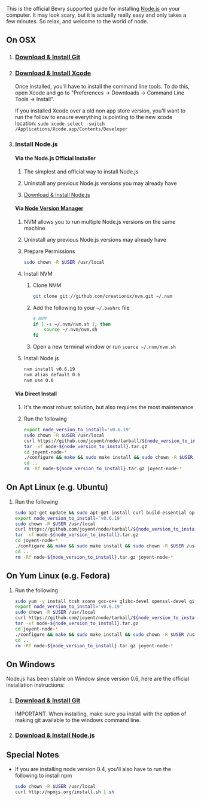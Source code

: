 This is the official Bevry supported guide for installing [Node.js](http://nodejs.org/) on your computer. It may look scary, but it is actually really easy and only takes a few minutes. So relax, and welcome to the world of node.

## On OSX

1. ### [Download & Install Git](http://git-scm.com/download)

2. ### [Download & Install Xcode](http://developer.apple.com/xcode/)

	Once installed, you'll have to install the command line tools. To do this, open Xcode and go to "Preferences -> Downloads -> Command Line Tools -> Install".

	If you installed Xcode over a old non app store version, you'll want to run the follow to ensure everything is pointing to the new xcode location: `sudo xcode-select -switch /Applications/Xcode.app/Contents/Developer`

3. ### Install Node.js
	
	#### Via the Node.js Official Installer

	1. The simplest and official way to install Node.js

	1. Uninstall any previous Node.js versions you may already have

	1. [Download & Install Node.js](http://nodejs.org/#download)


	#### Via [Node Version Manager](https://github.com/creationix/nvm)

	1. NVM allows you to run multiple Node.js versions on the same machine

	1. Uninstall any previous Node.js versions may already have

	1. Prepare Permissions

		``` bash
		sudo chown -R $USER /usr/local
		```

	1. Install NVM

		1. Clone NVM

			``` bash
			git clone git://github.com/creationix/nvm.git ~/.nvm
			```

		2. Add the following to your `~/.bashrc` file

			``` bash
			# NVM
			if [ -s ~/.nvm/nvm.sh ]; then
				source ~/.nvm/nvm.sh
			fi
			```
		
		3. Open a new terminal window or run `source ~/.nvm/nvm.sh`

	1. Install Node.js

		``` bash
		nvm install v0.6.19
		nvm alias default 0.6
		nvm use 0.6
		```


	#### Via Direct Install
	
	1. It's the most robust solution, but also requires the most maintenance

	1. Run the following

		``` bash
		export node_version_to_install='v0.6.19'
		sudo chown -R $USER /usr/local
		curl https://github.com/joyent/node/tarball/${node_version_to_install} > node-${node_version_to_install}.tar.gz
		tar -xf node-${node_version_to_install}.tar.gz
		cd joyent-node-*
		./configure && make && sudo make install && sudo chown -R $USER /usr/local
		cd ..
		rm -Rf node-${node_version_to_install}.tar.gz joyent-node-*
		```


## On Apt Linux (e.g. Ubuntu)

1. Run the following

	``` bash
	sudo apt-get update && sudo apt-get install curl build-essential openssl libssl-dev git
	export node_version_to_install='v0.6.19'
	sudo chown -R $USER /usr/local
	curl https://github.com/joyent/node/tarball/${node_version_to_install} > node-${node_version_to_install}.tar.gz
	tar -xf node-${node_version_to_install}.tar.gz
	cd joyent-node-*
	./configure && make && sudo make install && sudo chown -R $USER /usr/local
	cd ..
	rm -Rf node-${node_version_to_install}.tar.gz joyent-node-*
	```


## On Yum Linux (e.g. Fedora)

1. Run the following

	``` bash
	sudo yum -y install tcsh scons gcc-c++ glibc-devel openssl-devel git
	export node_version_to_install='v0.6.19'
	sudo chown -R $USER /usr/local
	curl https://github.com/joyent/node/tarball/${node_version_to_install} > node-${node_version_to_install}.tar.gz
	tar -xf node-${node_version_to_install}.tar.gz
	cd joyent-node-*
	./configure && make && sudo make install && sudo chown -R $USER /usr/local
	cd ..
	rm -Rf node-${node_version_to_install}.tar.gz joyent-node-*
	```


## On Windows

Node.js has been stable on Window since version 0.6, here are the official installation instructions:

1. ### [Download & Install Git](http://git-scm.com/download)

	IMPORTANT. When installing, make sure you install with the option of making git available to the windows command line.

2. ### [Download & Install Node.js](http://nodejs.org/#download)



## Special Notes

- If you are installing node version 0.4, you'll also have to run the following to install npm

	``` bash
	sudo chown -R $USER /usr/local
	curl http://npmjs.org/install.sh | sh
	```